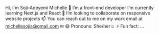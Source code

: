 Hi, I'm Soji-Adeyemi Michelle
👀 I’m a front-end developer
I’m currently learning Next.js and React
💞️ I’m looking to collaborate on responsive website projects 
📫 You can reach out to me on my work email at michellesojia@gmail.com ✉ 
😄 Pronouns: She/her☺ 
⚡ Fun fact: ...

<!---
michelle-adesua/michelle-adesua is a ✨ special ✨ repository because its `README.md` (this file) appears on your GitHub profile.
You can click the Preview link to take a look at your changes.
--->

